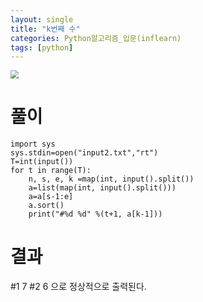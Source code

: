 ```yaml
---
layout: single
title: "k번째 수"
categories: Python알고리즘_입문(inflearn)
tags: [python]
---
```


<img src="https://user-images.githubusercontent.com/81250039/213105726-41181c39-5679-4d2b-bff4-7c9bc78b412d.png"  style="zoom:80%;" >


# 풀이

```
import sys
sys.stdin=open("input2.txt","rt")
T=int(input())
for t in range(T):
    n, s, e, k =map(int, input().split())
    a=list(map(int, input().split()))
    a=a[s-1:e]
    a.sort()
    print("#%d %d" %(t+1, a[k-1]))
```

# 결과
#1 7
#2 6
 으로 정상적으로 출력된다.
